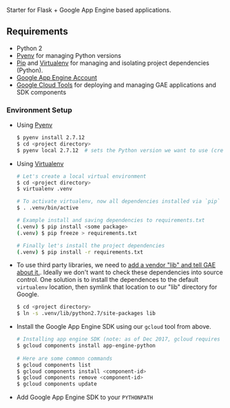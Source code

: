 Starter for Flask + Google App Engine based applications.

## Requirements
- Python 2
- [Pyenv](https://github.com/pyenv/pyenv) for managing Python versions
- [Pip](https://pip.pypa.io/en/stable/) and [Virtualenv](https://virtualenv.pypa.io/en/stable/) for managing and isolating project dependencies (Python).
- [Google App Engine Account](https://appengine.google.com/)
- [Google Cloud Tools](https://cloud.google.com/sdk/docs/) for deploying and managing GAE applications and SDK components

### Environment Setup
- Using [Pyenv](https://github.com/pyenv/pyenv)
  ``` bash
  $ pyenv install 2.7.12
  $ cd <project directory>
  $ pyenv local 2.7.12  # sets the Python version we want to use (creates .python-version)
  ```
- Using [Virtualenv](https://virtualenv.pypa.io/en/stable/)
  ``` bash
  # Let's create a local virtual environment
  $ cd <project directory>
  $ virtualenv .venv
  
  # To activate virtualenv, now all dependencies installed via `pip` will be isolated to local directory
  $ . .venv/bin/active  
  
  # Example install and saving dependencies to requirements.txt
  (.venv) $ pip install <some package> 
  (.venv) $ pip freeze > requirements.txt
  
  # Finally let's install the project dependencies
  (.venv) $ pip install -r requirements.txt
  ```
- To use third party libraries, we need to [add a vendor "lib" and tell GAE about it.](https://cloud.google.com/appengine/docs/standard/python/getting-started/python-standard-env). Ideally we don't want to check these dependencies into source control. One solution is to install the dependences to the default `virtualenv` location, then symlink that location to our "lib" directory for Google.
  ``` bash
  $ cd <project directory>
  $ ln -s .venv/lib/python2.7/site-packages lib
  ``` 
- Install the Google App Engine SDK using our `gcloud` tool from above.
  ``` bash
  # Installing app engine SDK (note: as of Dec 2017, gcloud requires Python 2.7)
  $ gcloud components install app-engine-python
    
  # Here are some common commands
  $ gcloud components list
  $ gcloud components install <component-id>
  $ gcloud components remove <component-id>
  $ gcloud components update
  ```
- Add Google App Engine SDK to your `PYTHONPATH`




